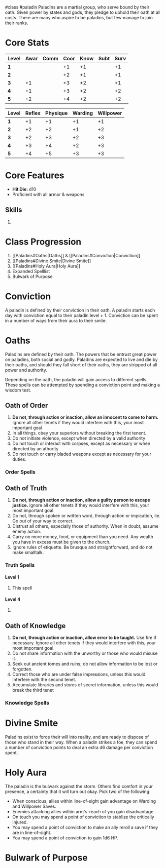 #class #paladin
Paladins are a martial group, who serve bound by their oath. Given power by states and gods, they pledge to uphold their oath at all costs. There are many who aspire to be paladins, but few manage to join their ranks.
# Core Stats
| **Level** | Awar | Comm | Coor | Know | Subt | Surv |
| --------- | ---- | ---- | ---- | ---- | ---- | ---- |
| **1**     |      |      | +1   | +1   |      | +1   |
| **2**     |      |      | +2   | +1   |      | +1   |
| **3**     | +1   |      | +3   | +2   |      | +1   |
| **4**     | +1   |      | +3   | +2   |      | +2   |
| **5**     | +2   |      | +4   | +2   |      | +2   |

| **Level** | Reflex | Physique | Warding | Willpower |
| --------- | ------ | -------- | ------- | --------- |
| **1**     | +1     | +1       | +1      | +1        |
| **2**     | +2     | +2       | +1      | +2        |
| **3**     | +2     | +3       | +2      | +3        |
| **4**     | +3     | +4       | +2      | +3        |
| **5**     | +4     | +5       | +3      | +3        |
# Core Features
+ **Hit Die:** d10
+ Proficient with all armor & weapons
## Skills
1.

# Class Progression
1. [[Paladins#Oaths|Oaths]] & [[Paladins#Conviction|Conviction]]
2. [[Paladins#Divine Smite|Divine Smite]]
3. [[Paladins#Holy Aura|Holy Aura]]
4. Expanded Spelllist
5. Bulwark of Purpose
# Conviction
A paladin is defined by their conviction in their oath. A paladin starts each day with conviction equal to their paladin level + 1. Conviction can be spent in a number of ways from their aura to their smite.
# Oaths
Paladins are defined by their oath. The powers that be entrust great power on paladins, both social and godly. Paladins are expected to live and die by their oaths, and should they fall short of their oaths, they are stripped of all power and authority.

Depending on the oath, the paladin will gain access to different spells. These spells can be attempted by spending a conviction point and making a wisdom test.
## Oath of Order
1. **Do not, through action or inaction, allow an innocent to come to harm.** Ignore all other tenets if they would interfere with this, your most important goal
2. In all things, obey your superiors without breaking the first tenent.
3. Do not initiate violence, except when directed by a valid authority
4. Do not touch or interact with corpses, except as necessary or when directed by an athority
5. Do not touch or carry bladed weapons except as necessary for your duties.
### Order Spells

## Oath of Truth
1. **Do not, through action or inaction, allow a guilty person to escape justice.** Ignore all other tenets if they would interfere with this, your most important goal.
2. Do not, through spoken or written word, through action or impication, lie. Go out of your way to correct.
3. Distrust all others, especially those of authority. When in doubt, assume enemy action.
4. Carry no more money, food, or equipment than you need. Any wealth you have in excess must be given to the church.
5. Ignore rules of etiquette. Be brusque and straightforward, and do not make smalltalk.
### Truth Spells
#### Level 1
1. This spell
#### Level 4
1. 

## Oath of Knowledge
1. **Do not, through action or inaction, allow error to be taught.** Use fire if necessary. Ignore all other tenets if they would interfere with this, your most important goal.
2. Do not share information with the unworthy or those who would misuse it.
3. Seek out ancient tomes and ruins; do not allow information to be lost or forgotten.
4. Correct those who are under false impressions, unless this would interfere with the second tenet.
5. Accumulate libraries and stores of secret information, unless this would break the third tenet
### Knowledge Spells
# Divine Smite
Paladins exist to force their will into reality, and are ready to dispose of those who stand in their way. When a paladin strikes a foe, they can spend a number of conviction points to deal an extra d6 damage per conviction spent.
# Holy Aura
The paladin is the bulwark against the storm. Others find comfort in your presence, a certainty that it will turn out okay. Pick two of the following:
+ When conscious, allies within line-of-sight gain advantage on Warding and Willpower Saves.
+ Enemies attacking allies within arm's-reach of you gain disadvantage.
+ On touch you may spend a point of conviction to stablize the critically injured.
+ You may spend a point of conviction to make an ally reroll a save if they are in line-of-sight.
+ You may spend a point of conviction to gain 1d6 HP.
# Bulwark of Purpose